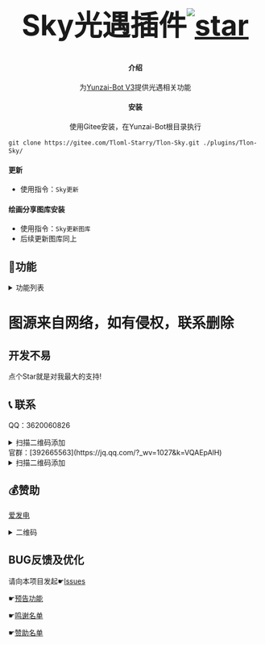 # ﻿<div align="center"><h1 align="center">Sky光遇插件<a href='https://gitee.com/Tloml-Starry/SKY-GuangYu-plugin/stargazers'><img src='https://gitee.com/Tloml-Starry/SKY-GuangYu-plugin/badge/star.svg?theme=dark' alt='star'></img></a></h1></div>

#### <div align="center">介绍</div>
<div align="center">

为[Yunzai-Bot V3](https://gitee.com/Le-niao/Yunzai-Bot)提供光遇相关功能

</div>

#### <div align="center">安装</div>
<div align="center">使用Gitee安装，在Yunzai-Bot根目录执行</div>

```
git clone https://gitee.com/Tloml-Starry/Tlon-Sky.git ./plugins/Tlon-Sky/
```

#### 更新

* 使用指令：`Sky更新`

#### 绘画分享图库安装


* 使用指令：`Sky更新图库`
* 后续更新图库同上

## 🎉功能
<details>
<summary>功能列表</summary>
<p align="center">
<img width = "600" src="resource/功能列表.png">
</p>
</details>

# 图源来自网络，如有侵权，联系删除

## 开发不易

点个Star就是对我最大的支持!

## 📞 联系
QQ：3620060826
<details>
<summary>扫描二维码添加</summary>
<p align="center">
<img width = "600" src="resource/Q二维码.png">
</p>
</details>
官群：[392665563](https://jq.qq.com/?_wv=1027&k=VQAEpAlH)
<details>
<summary>扫描二维码添加</summary>
<p align="center">
<img width = "600" src="resource/群二维码.png">
</p>
</details>



## 💰赞助

[爱发电](https://afdian.net/a/Tloml-Starry)
<details>
<summary>二维码</summary>
<p align="center">
<img width = "600" src="resource/赞助二维码.png">
</p>
</details>

## BUG反馈及优化

请向本项目发起☛[lssues](https://gitee.com/Tloml-Starry/Tlon-Sky/issues/I6LRZ9)

☛[预告功能](https://gitee.com/Tloml-Starry/Tlon-Sky/wikis/%E9%A2%84%E5%91%8A%E5%8A%9F%E8%83%BD)

☛[鸣谢名单](https://gitee.com/Tloml-Starry/Tlon-Sky/wikis/%E9%B8%A3%E8%B0%A2%E5%90%8D%E5%8D%95)

☛[赞助名单](https://gitee.com/Tloml-Starry/Tlon-Sky/wikis/%E8%B5%9E%E5%8A%A9%E5%90%8D%E5%8D%95)